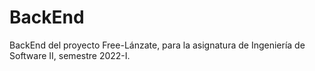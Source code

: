 # BackEnd
BackEnd del proyecto Free-Lánzate, para la asignatura de Ingeniería de Software II, semestre 2022-I.
